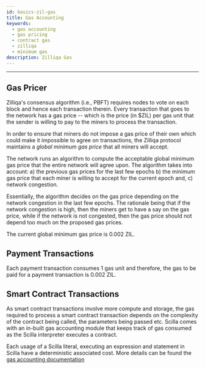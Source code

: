 ```yaml
---
id: basics-zil-gas
title: Gas Accounting
keywords:
  - gas accounting
  - gas pricing
  - contract gas
  - zilliqa
  - minimum gas
description: Zilliqa Gas
---
```


---

## Gas Pricer

Zilliqa's consensus algorithm (i.e., PBFT) requires nodes to vote on each
block and hence each transaction therein. Every transaction that goes to the
network has a gas price -- which is the price (in $ZIL) per gas unit that the
sender is willing to pay to the miners to process the transaction.

In order to ensure that miners do not impose a gas price of their own which
could make it impossible to agree on transactions, the Zilliqa protocol
maintains a _global minimum gas price_ that all miners will accept.

The network runs an algorithm to compute the acceptable global minimum gas
price that the entire network will agree upon. The algorithm takes into
account: a) the previous gas prices for the last few epochs b) the minimum
gas price that each miner is willing to accept for the current epoch and, c)
network congestion.

Essentially, the algorithm decides on the gas price depending on the
network congestion in the last few epochs. The rationale being that if the
network congestion is high, then the miners get to have a say on the gas
price, while if the network is not congested, then the gas price should not
depend too much on the proposed gas prices.

The current global minimum gas price is 0.002 ZIL.

## Payment Transactions

Each payment transaction consumes 1 gas unit and therefore, the gas to be paid
for a payment transaction is 0.002 ZIL.

## Smart Contract Transactions

As smart contract transactions involve more compute and storage, the gas
required to process a smart contract transaction depends on the complexity of
the contract being called, the parameters being passed etc. Scilla comes with
an in-built gas accounting module that keeps track of gas consumed as the
Scilla interpreter executes a contract.

Each usage of a Scilla literal, executing an expression and statement in Scilla
have a deterministic associated cost. More details can be found the [gas
accounting documentation](https://github.com/Zilliqa/scilla-docs/blob/master/docs/texsources/gas-costs/gas-doc.pdf)
